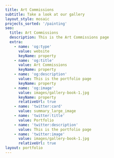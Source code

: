 ```yaml
---
title: Art Commissions
subtitle: Take a look at our gallery
layout_style: mosaic
projects_sorted: '/painting'
seo:
  title: Art Commissions
  description: This is the Art Commissions page
  extra:
    - name: 'og:type'
      value: website
      keyName: property
    - name: 'og:title'
      value: Art Commissions
      keyName: property
    - name: 'og:description'
      value: This is the portfolio page
      keyName: property
    - name: 'og:image'
      value: images/gallery-book-1.jpg
      keyName: property
      relativeUrl: true
    - name: 'twitter:card'
      value: summary_large_image
    - name: 'twitter:title'
      value: Portfolio
    - name: 'twitter:description'
      value: This is the portfolio page
    - name: 'twitter:image'
      value: images/gallery-book-1.jpg
      relativeUrl: true
layout: portfolio
---
```

